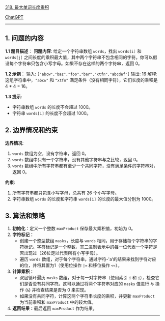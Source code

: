 [318. 最大单词长度乘积](https://leetcode.cn/problems/maximum-product-of-word-lengths)

[ChatGPT](https://chat.openai.com/share/a363c463-b951-4cbe-8f38-b428c8fefc34)

---

## 1. 问题的内容
**1.1 题目描述**：
**问题内容**: 给定一个字符串数组 `words`，找出 `words[i]` 和 `words[j]` 之间长度的乘积最大值，其中两个字符串不包含相同的字符。你可以假设每个字符串只包含小写字母。如果不存在这样的两个字符串，返回 0。

**1.2 示例**：
输入: `["abcw","baz","foo","bar","xtfn","abcdef"]`
输出: 16 
解释: 这组字符串中，`"abcw"` 和 `"xtfn"` 满足条件（没有相同字符），它们长度的乘积是 4 * 4 = 16。

**1.3 提示**:
- 字符串数组 `words` 的长度不会超过 1000。
- 字符串 `words[i]` 的长度不会超过 1000。

## 2. 边界情况和约束
**边界情况**:

1. `words` 数组为空，没有字符串，返回 0。
2. `words` 数组中只有一个字符串，没有其他字符串与之比较，返回 0。
3. `words` 数组中所有字符串都有至少一个共同字符，没有满足条件的字符串对，返回 0。

**约束**:

1. 所有字符串都只包含小写字母，总共有 26 个小写字母。
2. 字符串数组 `words` 的长度和字符串 `words[i]` 的长度的最大值分别为 1000。


## 3. 算法和策略
1. **初始化**：定义一个整数 `maxProduct` 保存最大乘积值，初始为 0。
2. **字符标记**：
   - 创建一个整型数组 `masks`，长度与 `words` 相同，用于存储每个字符串的字符标记。字符标记是一个整数，其二进制表示中的每一位代表一个字符是否出现过（26位足以代表所有小写字母）。
   - 遍历 `words` 数组，对于每个字符串，通过字符-'a'的结果来找到字符对应的位，并将其置为1（使用位操作 `|=` 和移位操作 `<<`）。
3. **计算乘积**：
   - 双层循环遍历 `masks` 数组，对于每一对字符串（使用索引 `i` 和 `j`），检查它们是否没有共同字符。这可以通过将两个字符串对应的 `masks` 值进行 `与` 操作 (`&`) 并检查结果是否为 0 来实现。
   - 如果没有共同字符，计算这两个字符串长度的乘积，并更新 `maxProduct` 为当前乘积和 `maxProduct` 中的较大值。
4. **返回结果**：最后返回 `maxProduct` 作为结果。

---